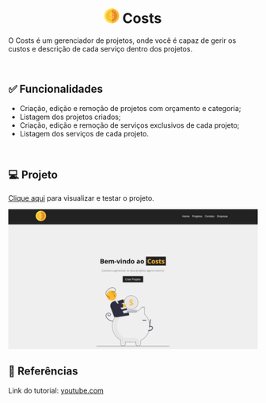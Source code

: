 <h1 align="center"><img width="30px" src="https://github.com/Thainno/costs/blob/main/src/img/costs_logo.png"> Costs</h1>

<p>O Costs é um gerenciador de projetos, onde você é capaz de gerir os custos e descrição de cada serviço dentro dos projetos. </p><br>

<h2>✅ Funcionalidades</h2>
<ul>
  <li>Criação, edição e remoção de projetos com orçamento e categoria;</li>
  <li>Listagem dos projetos criados;</li>
  <li>Criação, edição e remoção de serviços exclusivos de cada projeto;</li>
  <li>Listagem dos serviços de cada projeto.</li>
</ul><br>

<h2>💻 Projeto</h2>

<p><a href="https://costs-steel-alpha.vercel.app/">Clique aqui</a> para visualizar e testar o projeto.</p

<img src="https://github.com/Thainno/costs/blob/main/src/img/deploy.jpg"></img><br>

###

<h2>🔗 Referências</h2>
<p>Link do tutorial: <a href="https://www.youtube.com/watch?v=FXqX7oof0I4&list=PLnDvRpP8BneyVA0SZ2okm-QBojomniQVO&index=1"</a>youtube.com</p>
